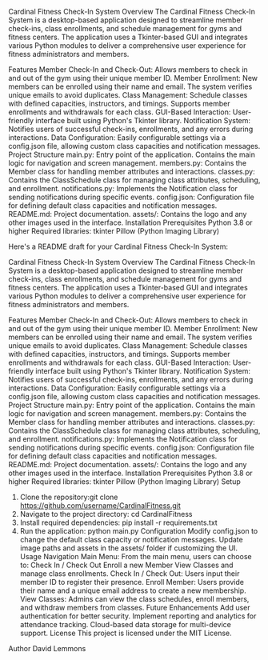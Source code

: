 Cardinal Fitness Check-In System
Overview
The Cardinal Fitness Check-In System is a desktop-based application designed to streamline member check-ins, class enrollments, and schedule management for gyms and fitness centers. The application uses a Tkinter-based GUI and integrates various Python modules to deliver a comprehensive user experience for fitness administrators and members.

Features
Member Check-In and Check-Out: Allows members to check in and out of the gym using their unique member ID.
Member Enrollment: New members can be enrolled using their name and email. The system verifies unique emails to avoid duplicates.
Class Management: Schedule classes with defined capacities, instructors, and timings. Supports member enrollments and withdrawals for each class.
GUI-Based Interaction: User-friendly interface built using Python's Tkinter library.
Notification System: Notifies users of successful check-ins, enrollments, and any errors during interactions.
Data Configuration: Easily configurable settings via a config.json file, allowing custom class capacities and notification messages.
Project Structure
main.py: Entry point of the application. Contains the main logic for navigation and screen management.
members.py: Contains the Member class for handling member attributes and interactions.
classes.py: Contains the ClassSchedule class for managing class attributes, scheduling, and enrollment.
notifications.py: Implements the Notification class for sending notifications during specific events.
config.json: Configuration file for defining default class capacities and notification messages.
README.md: Project documentation.
assets/: Contains the logo and any other images used in the interface.
Installation
Prerequisites
Python 3.8 or higher
Required libraries:
tkinter
Pillow (Python Imaging Library)

Here's a README draft for your Cardinal Fitness Check-In System:

Cardinal Fitness Check-In System
Overview
The Cardinal Fitness Check-In System is a desktop-based application designed to streamline member check-ins, class enrollments, and schedule management for gyms and fitness centers. The application uses a Tkinter-based GUI and integrates various Python modules to deliver a comprehensive user experience for fitness administrators and members.

Features
Member Check-In and Check-Out: Allows members to check in and out of the gym using their unique member ID.
Member Enrollment: New members can be enrolled using their name and email. The system verifies unique emails to avoid duplicates.
Class Management: Schedule classes with defined capacities, instructors, and timings. Supports member enrollments and withdrawals for each class.
GUI-Based Interaction: User-friendly interface built using Python's Tkinter library.
Notification System: Notifies users of successful check-ins, enrollments, and any errors during interactions.
Data Configuration: Easily configurable settings via a config.json file, allowing custom class capacities and notification messages.
Project Structure
main.py: Entry point of the application. Contains the main logic for navigation and screen management.
members.py: Contains the Member class for handling member attributes and interactions.
classes.py: Contains the ClassSchedule class for managing class attributes, scheduling, and enrollment.
notifications.py: Implements the Notification class for sending notifications during specific events.
config.json: Configuration file for defining default class capacities and notification messages.
README.md: Project documentation.
assets/: Contains the logo and any other images used in the interface.
Installation
Prerequisites
Python 3.8 or higher
Required libraries:
tkinter
Pillow (Python Imaging Library)
Setup
1. Clone the repository:git clone https://github.com/username/CardinalFitness.git
2. Navigate to the project directory: cd CardinalFitness
3. Install required dependencies: pip install -r requirements.txt
4. Run the application: python main.py
Configuration
Modify config.json to change the default class capacity or notification messages.
Update image paths and assets in the assets/ folder if customizing the UI.
Usage
Navigation
Main Menu: From the main menu, users can choose to:
Check In / Check Out
Enroll a new Member
View Classes and manage class enrollments.
Check In / Check Out: Users input their member ID to register their presence.
Enroll Member: Users provide their name and a unique email address to create a new membership.
View Classes: Admins can view the class schedules, enroll members, and withdraw members from classes.
Future Enhancements
Add user authentication for better security.
Implement reporting and analytics for attendance tracking.
Cloud-based data storage for multi-device support.
License
This project is licensed under the MIT License.

Author
David Lemmons
